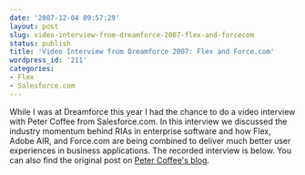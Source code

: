 ```yaml
---
date: '2007-12-04 09:57:29'
layout: post
slug: video-interview-from-dreamforce-2007-flex-and-forcecom
status: publish
title: 'Video Interview from Dreamforce 2007: Flex and Force.com'
wordpress_id: '211'
categories:
- Flex
- Salesforce.com
---
```


While I was at Dreamforce this year I had the chance to do a video interview with Peter Coffee from Salesforce.com.  In this interview we discussed the industry momentum behind RIAs in enterprise software and how Flex, Adobe AIR, and Force.com are being combined to deliver much better user experiences in business applications.  The recorded interview is below.  You can also find the original post on [Peter Coffee's blog](http://blog.sforce.com/sforce/2007/11/as-ive-previous.html).

<object width="425" height="355"><param name="movie" value="http://www.youtube.com/v/D-9zgA_ziPk&rel=1&border=0"></param><embed src="http://www.youtube.com/v/D-9zgA_ziPk&rel=1&border=0" type="application/x-shockwave-flash" width="425" height="355"></embed></object>
